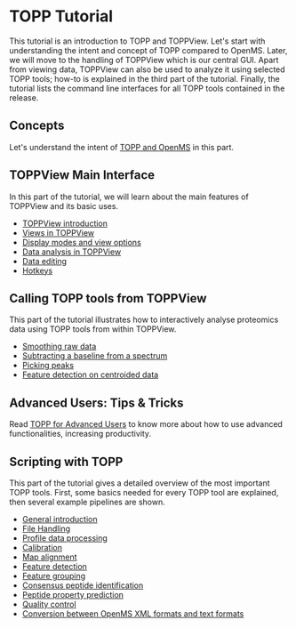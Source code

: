TOPP Tutorial
============

This tutorial is an introduction to TOPP and TOPPView. Let's start with understanding the intent and concept of TOPP
compared to OpenMS. Later, we will move to the handling of TOPPView which is our central GUI. Apart from viewing data,
TOPPView can also be used to analyze it using selected TOPP tools; how-to is explained in the third part of the tutorial.
Finally, the tutorial lists the command line interfaces for all TOPP tools contained in the release.

## Concepts

Let's understand the intent of [TOPP and OpenMS](topp-and-openms-introduction.md) in this part.

## TOPPView Main Interface

In this part of the tutorial, we will learn about the main features of TOPPView and its basic uses.

- [TOPPView introduction](toppview-introduction.md)
- [Views in TOPPView](views-in-toppview.md)
- [Display modes and view options](display-modes-and-view-options.md)
- [Data analysis in TOPPView](data-analysis-in-toppview.md)
- [Data editing](data-editing-in-toppview.md)
- [Hotkeys](hotkeys-table.md)

## Calling TOPP tools from TOPPView

This part of the tutorial illustrates how to interactively analyse proteomics data using TOPP tools from within TOPPView.

- [Smoothing raw data](smoothing-raw-data.md)
- [Subtracting a baseline from a spectrum](subtracting-a-baseline-from-a-spectrum.md)
- [Picking peaks](picking-peaks.md)
- [Feature detection on centroided data](feature-detection-on-centroided-data.md)

## Advanced Users: Tips & Tricks

Read [TOPP for Advanced Users](topp-for-advanced-users.md) to know more about how to use advanced functionalities,
increasing productivity.

## Scripting with TOPP

This part of the tutorial gives a detailed overview of the most important TOPP tools. First, some basics needed for
every TOPP tool are explained, then several example pipelines are shown.

- [General introduction](general-introduction.md)
- [File Handling](file-handling.md)
- [Profile data processing](profile-data-processing.md)
- [Calibration](calibration.md)
- [Map alignment](map-alignment.md)
- [Feature detection](feature-detection.md)
- [Feature grouping](feature-grouping.md)
- [Consensus peptide identification](consensus-peptide-identification.md)
- [Peptide property prediction](peptide-property-prediction.md)
- [Quality control](quality-control.md)
- [Conversion between OpenMS XML formats and text formats](conversion-between-openms-xml-formats-and-text-formats.md)
